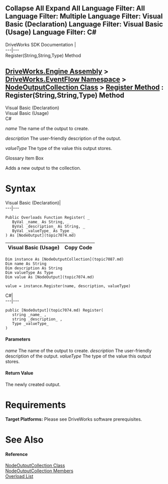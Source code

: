 Collapse All Expand All Language Filter: All  Language Filter: Multiple  Language Filter: Visual Basic (Declaration) Language Filter: Visual Basic (Usage) Language Filter: C#  
---  
DriveWorks SDK Documentation  |   
---|---  
Register(String,String,Type) Method   
  
[DriveWorks.Engine Assembly](topic2156.md) > [DriveWorks.EventFlow Namespace](topic6871.md) > [NodeOutputCollection Class](topic7087.md) > [Register Method](topic7105.md) : Register(String,String,Type) Method  
---  
  
Visual Basic (Declaration)    
Visual Basic (Usage)    
C# 

_name_
    The name of the output to create.

_description_
    The user-friendly description of the output.

_valueType_
    The type of the value this output stores.

Glossary Item Box

Adds a new output to the collection. 

# Syntax

Visual Basic (Declaration)|   
---|---  
      
    
    Public Overloads Function Register( _
       ByVal _name_ As String, _
       ByVal _description_ As String, _
       ByVal _valueType_ As Type _
    ) As [NodeOutput](topic7074.md)  
  
Visual Basic (Usage)| Copy Code  
---|---  
      
    
    Dim instance As [NodeOutputCollection](topic7087.md)
    Dim name As String
    Dim description As String
    Dim valueType As Type
    Dim value As [NodeOutput](topic7074.md)
     
    value = instance.Register(name, description, valueType)  
  
C#|   
---|---  
      
    
    public [NodeOutput](topic7074.md) Register( 
       string _name_ ,
       string _description_ ,
       Type _valueType_
    )  
  
#### Parameters

 _name_
    The name of the output to create.
_description_
    The user-friendly description of the output.
_valueType_
    The type of the value this output stores.

#### Return Value

The newly created output.

# Requirements

**Target Platforms:** Please see DriveWorks software prerequisites.

# See Also

#### Reference

[NodeOutputCollection Class](topic7087.md)   
[NodeOutputCollection Members](topic7088.md)   
[Overload List](topic7105.md)


